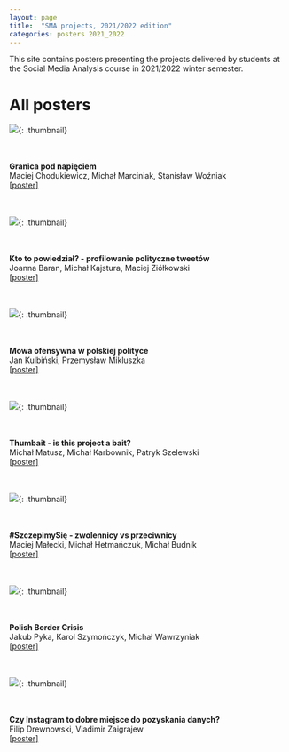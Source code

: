```yaml
---
layout: page
title:  "SMA projects, 2021/2022 edition"
categories: posters 2021_2022
---
```

<style>
  .thumbnail{
    width:200px;
    height:40%;
    float: left;
    border: 0px solid;
    border-color: #ccc;
    margin-right: 3%;
    margin-left: 5%;
    margin-bottom: 5%;
  }
    .thumbnail-oversized{
    width:30%;
    height:30%;
    float: left;
    border: 0px solid;
    border-color: #ccc;
    margin-right: 3%;
    margin-left: 5%;
    margin-bottom: 5%;
  }
  .description{
    margin-top: 20px;
    padding-top: 50px;
  }

</style>

This site contains posters presenting the projects delivered by students at the Social Media Analysis course in 2021/2022 winter semester.  

<!---
# Best poster award 

![](/posters/2020_2021/th/agitation.png){: .thumbnail}  
<p style=".description"><b>Is political agitation flooding Social Media?</b><br />
<i>How different from reality is what you think about controversies in social media?</i> <br />
Maciej Gruszczyński, Daniel Popek, Dawid Rusiecki, Marcin Wątroba <br />
<a href="/posters/2019_2020/pdf/controversial.pdf">[poster]</a>
<br />
<br />
<br />
<br /><br /><br /><br />
<br />
<br />
</p> 
-->

# All posters

![](/posters/2021_2022/th/granica.png){: .thumbnail}  
<p style=".description"><br /><br /><b>Granica pod napięciem</b><br />
Maciej Chodukiewicz, Michał Marciniak, Stanisław Woźniak<br />
<a href="/posters/2021_2022/pdf/granica.pdf">[poster]</a>
<br />
<br />
<br />
</p> 

![](/posters/2021_2022/th/profiler.png){: .thumbnail}  
<p style=".description"><br /><br /><b>Kto to powiedział? - profilowanie polityczne tweetów</b><br />
Joanna Baran, Michał Kajstura, Maciej Ziółkowski<br />
<a href="/posters/2021_2022/pdf/profiler.pdf">[poster]</a>
<br />
<br />
<br />
</p> 

![](/posters/2021_2022/th/hejt.png){: .thumbnail}  
<p style=".description"><br /><br /><b>Mowa ofensywna w polskiej polityce</b><br />
Jan Kulbiński, Przemysław Mikluszka<br />
<a href="/posters/2021_2022/pdf/hejt.pdf">[poster]</a>
<br />
<br />
<br />
</p> 

![](/posters/2021_2022/th/thumbait.png){: .thumbnail}  
<p style=".description"><br /><br /><b>Thumbait - is this project a bait?</b><br />
Michał Matusz, Michał Karbownik, Patryk Szelewski<br />
<a href="/posters/2021_2022/pdf/thumbait.pdf">[poster]</a>
<br />
<br />
<br />
</p> 

![](/posters/2021_2022/th/szczepienia.png){: .thumbnail}  
<p style=".description"><br /><br /><b>#SzczepimySię - zwolennicy vs przeciwnicy</b><br />
Maciej Małecki, Michał Hetmańczuk, Michał Budnik<br />
<a href="/posters/2021_2022/pdf/szczepienia.pdf">[poster]</a>
<br />
<br />
<br />
</p> 

![](/posters/2021_2022/th/crisis.png){: .thumbnail}  
<p style=".description"><br /><br /><b>Polish Border Crisis</b><br />
Jakub Pyka, Karol Szymończyk, Michał Wawrzyniak<br />
<a href="/posters/2021_2022/pdf/crisis.pdf">[poster]</a>
<br />
<br />
<br />
</p> 


![](/posters/2021_2022/th/instagram.png){: .thumbnail}  
<p style=".description"><br /><br /><b>Czy Instagram to dobre miejsce do pozyskania danych?</b><br />
Filip Drewnowski, Vladimir Zaigrajew<br />
<a href="/posters/2021_2022/pdf/instagram.pdf">[poster]</a>
<br />
<br />
<br />
</p> 
